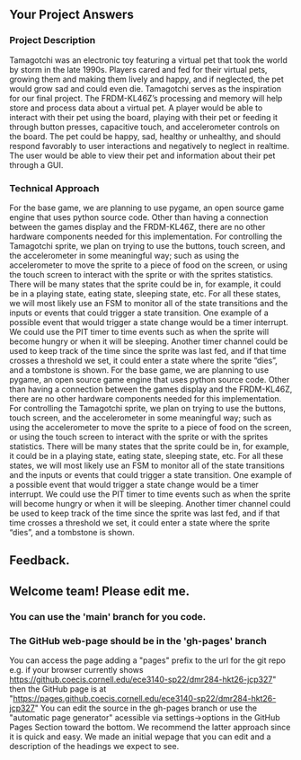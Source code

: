 ## Your Project Answers

### Project Description

Tamagotchi was an electronic toy featuring a virtual pet that took the world by storm in the late 1990s. Players cared and fed for their virtual pets, growing them and making them lively and happy, and if neglected, the pet would grow sad and could even die. Tamagotchi serves as the inspiration for our final project. The FRDM-KL46Z’s processing and memory will help store and process data about a virtual pet. A player would be able to interact with their pet using the board, playing with their pet or feeding it through button presses, capacitive touch, and accelerometer controls on the board. The pet could be happy, sad, healthy or unhealthy, and should respond favorably to user interactions and negatively to neglect in realtime. The user would be able to view their pet and information about their pet through a GUI.
### Technical Approach

For the base game, we are planning to use pygame, an open source game engine that uses python source code. Other than having a connection between the games display and the FRDM-KL46Z, there are no other hardware components needed for this implementation. For controlling the Tamagotchi sprite, we plan on trying to use the buttons, touch screen, and the accelerometer in some meaningful way; such as using the accelerometer to move the sprite to a piece of food on the screen, or using the touch screen to interact with the sprite or with the sprites statistics. There will be many states that the sprite could be in, for example, it could be in a playing state, eating state, sleeping state, etc. For all these states, we will most likely use an FSM to monitor all of the state transitions and the inputs or events that could trigger a state transition. One example of a possible event that would trigger a state change would be a timer interrupt. We could use the PIT timer to time events such as when the sprite will become hungry or when it will be sleeping. Another timer channel could be used to keep track of the time since the sprite was last fed, and if that time crosses a threshold we set, it could enter a state where the sprite “dies”, and a tombstone is shown.
For the base game, we are planning to use pygame, an open source game engine that uses python source code. Other than having a connection between the games display and the FRDM-KL46Z, there are no other hardware components needed for this implementation. For controlling the Tamagotchi sprite, we plan on trying to use the buttons, touch screen, and the accelerometer in some meaningful way; such as using the accelerometer to move the sprite to a piece of food on the screen, or using the touch screen to interact with the sprite or with the sprites statistics. There will be many states that the sprite could be in, for example, it could be in a playing state, eating state, sleeping state, etc. For all these states, we will most likely use an FSM to monitor all of the state transitions and the inputs or events that could trigger a state transition. One example of a possible event that would trigger a state change would be a timer interrupt. We could use the PIT timer to time events such as when the sprite will become hungry or when it will be sleeping. Another timer channel could be used to keep track of the time since the sprite was last fed, and if that time crosses a threshold we set, it could enter a state where the sprite “dies”, and a tombstone is shown.

## Feedback.

## Welcome team! Please edit me.
### You can use the 'main' branch for you code.
### The GitHub web-page should be in the 'gh-pages' branch
You can access the page adding a "pages" prefix to the url for the git repo e.g. if your browser currently shows https://github.coecis.cornell.edu/ece3140-sp22/dmr284-hkt26-jcp327" then the GitHub page is at "https://pages.github.coecis.cornell.edu/ece3140-sp22/dmr284-hkt26-jcp327" You can edit the source in the gh-pages branch or use the "automatic page generator" acessible via settings->options in the GitHub Pages Section toward the bottom. We recommend the latter approach since it is quick and easy. We made an initial wepage that you can edit and a description of the headings we expect to see.